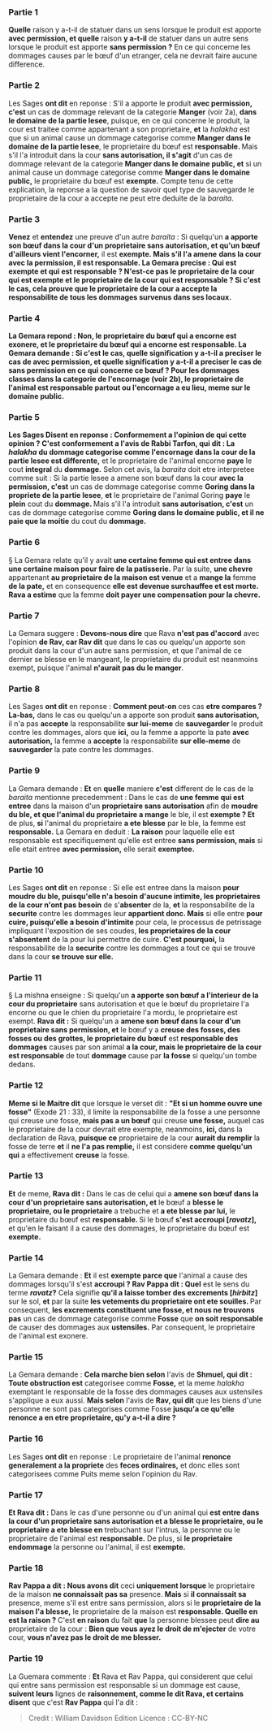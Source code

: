 
### Partie 1
<b>Quelle</b> raison y a-t-il de statuer dans un sens lorsque le produit est apporte <b>avec permission, et quelle</b> raison <b>y a-t-il</b> de statuer dans un autre sens lorsque le produit est apporte <b>sans permission ?</b> En ce qui concerne les dommages causes par le bœuf d'un etranger, cela ne devrait faire aucune difference.

### Partie 2
Les Sages <b>ont dit</b> en reponse : S'il a apporte le produit <b>avec permission, c'est</b> un cas de dommage relevant de la categorie <b>Manger</b> (voir 2a), <b>dans le domaine de la partie lesee</b>, puisque, en ce qui concerne le produit, la cour est traitee comme appartenant a son proprietaire, <b>et</b> la <i>halakha</i> est que si un animal cause un dommage categorise comme <b>Manger dans le domaine de la partie lesee</b>, le proprietaire du bœuf est <b>responsable. </b> Mais s'il l'a introduit dans la cour <b>sans autorisation, il s'agit</b> d'un cas de dommage relevant de la categorie <b>Manger dans le domaine public, et</b> si un animal cause un dommage categorise comme <b>Manger dans le domaine public,</b> le proprietaire du bœuf est <b>exempte.</b> Compte tenu de cette explication, la reponse a la question de savoir quel type de sauvegarde le proprietaire de la cour a accepte ne peut etre deduite de la <i>baraita</i>.

### Partie 3
<b>Venez</b> et <b>entendez</b> une preuve d'un autre <i>baraita</i> : Si quelqu'un <b>a apporte son bœuf dans la cour d'un proprietaire sans autorisation, et qu'un bœuf d'ailleurs vient l'encorner,</b> il est <b>exempte. Mais s'il l'a amene</b> <b>dans la cour <b>avec la permission,</b> il est <b>responsable.</b> La Gemara precise : <b>Qui</b> est <b>exempte et qui</b> est <b>responsable ? N'est-ce pas le proprietaire de la cour</b> qui est <b>exempte et le proprietaire de la cour</b> qui est <b>responsable ?</b> Si c'est le cas, cela prouve que le proprietaire de la cour a accepte la responsabilite de tous les dommages survenus dans ses locaux.

### Partie 4
La Gemara repond : <b>Non, le proprietaire du bœuf</b> qui a encorne est <b>exonere, et le proprietaire du bœuf</b> qui a encorne est <b>responsable.</b> La Gemara demande : <b>Si c'est le cas, quelle</b> signification y a-t-il a preciser le cas de <b>avec permission, et quelle</b> signification <b>y a-t-il</b> a preciser le cas de <b>sans permission</b> en ce qui concerne ce bœuf ? Pour les dommages classes dans la categorie de l'encornage (voir 2b), le proprietaire de l'animal est responsable partout ou l'encornage a eu lieu, meme sur le domaine public.

### Partie 5
Les Sages <b>Disent</b> en reponse : Conformement a l'opinion de <b>qui</b> <b>cette opinion ? C'est</b> conformement a l'avis de <b>Rabbi Tarfon, qui dit :</b> La <i>halakha</i> du dommage categorise comme <b>l'encornage dans la cour de la partie lesee</b> est differente,</b> et le proprietaire de l'animal encorne <b>paye</b> le cout <b>integral</b> du <b>dommage.</b> Selon cet avis, la <i>baraita</i> doit etre interpretee comme suit : Si la partie lesee a amene son bœuf dans la cour <b>avec la permission, c'est</b> un cas de dommage categorise comme <b>Goring dans la propriete de la partie lesee</b>, <b>et</b> le proprietaire de l'animal Goring <b>paye</b> le <b>plein</b> cout du <b>dommage. </b> Mais s'il l'a introduit <b>sans autorisation, c'est</b> un cas de dommage categorise comme <b>Goring dans le domaine public, et il ne paie que la moitie</b> du cout du <b>dommage.</b>

### Partie 6
§ La Gemara relate qu'il y avait <b>une certaine femme qui est entree dans une certaine maison pour faire de la patisserie.</b> Par la suite, <b>une chevre</b> appartenant <b>au proprietaire de la maison est venue</b> et a <b>mange la</b> femme <b>de la pate,</b> et en consequence <b>elle est devenue surchauffee et est morte. Rava a estime</b> que la femme <b>doit payer une compensation pour la chevre.</b>

### Partie 7
La Gemara suggere : <b>Devons-nous dire</b> que Rava <b>n'est pas d'accord</b> avec l'opinion <b>de Rav, car Rav dit</b> que dans le cas ou quelqu'un apporte son produit dans la cour d'un autre sans permission, et que l'animal de ce dernier se blesse en le mangeant, le proprietaire du produit est neanmoins exempt, puisque l'animal <b>n'aurait pas du le manger</b>.

### Partie 8
Les Sages <b>ont dit</b> en reponse : <b>Comment peut-on</b> ces cas <b>etre compares ? La-bas,</b> dans le cas ou quelqu'un a apporte son produit <b>sans autorisation,</b> il n'a pas <b>accepte</b> la responsabilite <b>sur lui-meme</b> de <b>sauvegarder</b> le produit contre les dommages, alors que <b>ici,</b> ou la femme a apporte la pate <b>avec autorisation,</b> la femme a <b>accepte</b> la responsabilite <b>sur elle-meme</b> de <b>sauvegarder</b> la pate contre les dommages.

### Partie 9
La Gemara demande : <b>Et</b> en <b>quelle</b> maniere <b>c'est</b> different de</b> le cas de la <i>baraita</i> mentionne precedemment : Dans le cas de <b>une femme qui est entree</b> dans la maison d'un <b>proprietaire sans autorisation</b> afin de <b>moudre du ble, et que l'animal du proprietaire a mange</b> le ble, il est <b>exempte ? Et</b> de plus, <b>si</b> l'animal du proprietaire <b>a ete blesse</b> par le ble, la femme est <b>responsable.</b> La Gemara en deduit : <b>La raison</b> pour laquelle elle est responsable est specifiquement qu'elle est entree <b>sans permission, mais</b> si elle etait entree <b>avec permission,</b> elle serait <b>exemptee.</b>

### Partie 10
Les Sages <b>ont dit</b> en reponse : Si elle est entree dans la maison <b>pour moudre du ble, puisqu'elle n'a besoin d'aucune intimite, les proprietaires de la cour n'ont pas besoin</b> de s'<b>absenter</b> de la, <b>et</b> la responsabilite de la <b>securite</b> contre les dommages leur <b>appartient donc. Mais</b> si elle entre <b>pour cuire, puisqu'elle a besoin d'intimite</b> pour cela, le processus de petrissage impliquant l'exposition de ses coudes, <b>les proprietaires de la cour s'absentent</b> de la pour lui permettre de cuire. <b>C'est pourquoi,</b> la responsabilite de la <b>securite</b> contre les dommages a tout ce qui se trouve dans la cour <b>se trouve sur elle.</b>

### Partie 11
§ La mishna enseigne : Si quelqu'un <b>a apporte son bœuf a l'interieur de la cour du proprietaire</b> sans autorisation et que le bœuf du proprietaire l'a encorne ou que le chien du proprietaire l'a mordu, le proprietaire est exempt. <b>Rava dit :</b> Si quelqu'un a <b>amene son bœuf dans la cour d'un proprietaire sans permission, et</b> le bœuf y a <b>creuse des fosses, des fosses ou des grottes, le proprietaire du bœuf</b> est <b>responsable des dommages</b> causes par son animal <b>a la cour, mais le proprietaire de la cour est responsable</b> de tout <b>dommage</b> cause par <b>la fosse</b> si quelqu'un tombe dedans.

### Partie 12
<b>Meme si le Maitre dit</b> que lorsque le verset dit : <b>"Et si un homme ouvre une fosse"</b> (Exode 21 : 33), il limite la responsabilite de la fosse a une personne qui creuse une fosse, <b>mais pas a un bœuf</b> qui creuse <b>une fosse,</b> auquel cas le proprietaire de la cour devrait etre exempte, neanmoins, <b>ici, </b> dans la declaration de Rava, <b>puisque ce</b> proprietaire de la cour <b>aurait du remplir</b> la fosse de terre <b>et</b> il <b>ne l'a pas remplie,</b> il est considere <b>comme quelqu'un qui</b> a effectivement <b>creuse</b> la fosse.

### Partie 13
<b>Et</b> de meme, <b>Rava dit :</b> Dans le cas de celui qui a <b>amene son bœuf dans la cour d'un proprietaire sans autorisation, et</b> le bœuf a <b>blesse le proprietaire, ou le proprietaire</b> a trebuche et <b>a ete blesse par lui,</b> le proprietaire du bœuf est <b>responsable. </b> Si le bœuf <b>s'est accroupi [<i>ravatz</i>],</b> et qu'en le faisant il a cause des dommages, le proprietaire du bœuf est <b>exempte.</b>

### Partie 14
La Gemara demande : <b>Et</b> il est <b>exempte parce que</b> l'animal a cause des dommages lorsqu'il s'est <b>accroupi ? Rav Pappa dit : Quel</b> est le sens du terme <b><i>ravatz</i>?</b> Cela signifie <b>qu'il a laisse tomber des excrements [<i>hirbitz</i>]</b> sur le sol, <b>et</b> par la suite <b>les vetements du proprietaire ont ete souilles. </b> Par consequent, <b>les excrements constituent une fosse, et nous ne trouvons pas</b> un cas de dommage categorise comme <b>Fosse</b> que <b>on soit responsable</b> de causer des dommages aux <b>ustensiles.</b> Par consequent, le proprietaire de l'animal est exonere.

### Partie 15
La Gemara demande : <b>Cela marche bien selon</b> l'avis de <b>Shmuel, qui dit : Toute obstruction est</b> categorisee comme <b>Fosse,</b> et la meme <i>halakha</i> exemptant le responsable de la fosse des dommages causes aux ustensiles s'applique a eux aussi. <b>Mais selon</b> l'avis de <b>Rav, qui dit</b> que les biens d'une personne ne sont pas categorises comme Fosse <b>jusqu'a ce qu'elle renonce a en etre proprietaire, qu'y a-t-il a dire ?</b>

### Partie 16
Les Sages <b>ont dit</b> en reponse : Le proprietaire de l'animal <b>renonce generalement a la propriete</b> des <b>feces ordinaires,</b> et donc elles sont categorisees comme Puits meme selon l'opinion du Rav.

### Partie 17
<b>Et Rava dit :</b> Dans le cas d'une personne ou d'un animal qui <b>est entre dans la cour d'un proprietaire sans autorisation et a blesse le proprietaire, ou le proprietaire a ete blesse en</b> trebuchant sur l'intrus, la personne ou le proprietaire de l'animal est <b>responsable.</b> De plus, si <b>le proprietaire endommage</b> la personne ou l'animal, il est <b>exempte.</b>

### Partie 18
<b>Rav Pappa a dit : Nous avons dit</b> ceci <b>uniquement lorsque</b> le proprietaire de la maison <b>ne connaissait pas sa</b> presence. <b>Mais</b> si <b>il connaissait sa</b> presence, meme s'il est entre sans permission, alors si le <b>proprietaire de la maison l'a blesse,</b> le proprietaire de la maison est <b>responsable. Quelle en est la raison ? </b> C'est <b>en raison</b> du fait <b>que</b> la personne blessee peut <b>dire au</b> proprietaire de la cour : <b>Bien que vous ayez le droit de m'ejecter</b> de votre cour, <b>vous n'avez pas le droit de me blesser.</b>

### Partie 19
La Guemara commente : <b>Et</b> Rava et Rav Pappa, qui considerent que celui qui entre sans permission est responsable si un dommage est cause, <b>suivent leurs</b> lignes de <b>raisonnement, comme le dit Rava, et certains disent</b> que c'est <b>Rav Pappa</b> qui l'a dit :

>Credit : William Davidson Edition
>Licence : CC-BY-NC